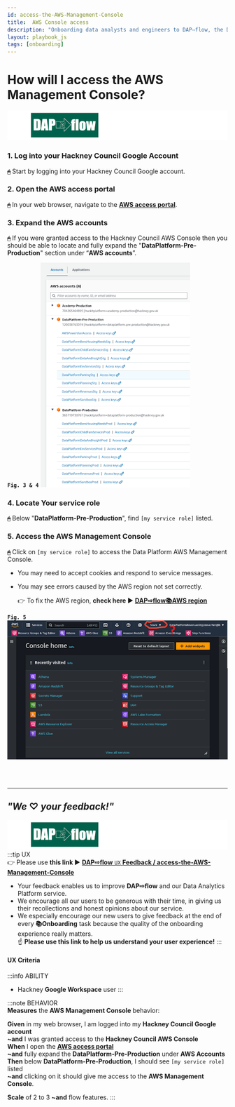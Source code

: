 ```yaml
---
id: access-the-AWS-Management-Console
title:  AWS Console access
description: "Onboarding data analysts and engineers to DAP⇨flow, the Data Analytics Platform Airflow integration."
layout: playbook_js
tags: [onboarding]
---
```


#  How will I access the AWS Management Console?
![DAP⇨flow](../images/DAPairflowFLOWleft.png)  

### 1. Log into your Hackney Council Google Account
**`🖱`** Start by logging into your Hackney Council Google account.

### 2. Open the AWS access portal
**`🖱`** In your web browser, navigate to the **[AWS access portal](https://d-936715b9ec.awsapps.com/start\#/)**.

### 3. Expand the AWS accounts
**`🖱`** If you were granted access to the Hackney Council AWS Console then you should be able to locate and fully expand the "**DataPlatform-Pre-Production**" section under “**AWS accounts**”.  

**`Fig. 3 & 4`** ![Fig. 3 & 4](../images/access-the-AWS-Management-Console-three-four.png)

### 4. Locate Your service role
**`🖱`** Below "**DataPlatform-Pre-Production**", find `[my service role]` listed.

### 5. Access the AWS Management Console
**`🖱`** Click on `[my service role]` to access the Data Platform AWS Management Console.  
   * You may need to accept cookies and respond to service messages.  
   * You may see errors caused by the AWS region not set correctly.  

      👉 To fix the AWS region, **check here ►** **[DAP⇨flow📚AWS region](../onboarding/access-the-AWS-region)** 

**`Fig. 5`** ![Fig. 5](../images/access-the-AWS-Management-Console-five.png)  

<br> 
</br>  

---

## ***"We* ♡ *your feedback!"***
![DAP⇨flow](../images/DAPairflowFLOWleft.png)  
:::tip UX  
👉 Please use **this link ►** [**DAP⇨flow** `UX` **Feedback / access-the-AWS-Management-Console**](https://docs.google.com/forms/d/e/1FAIpQLSfCAYaKcZDJPzdhVZGno2R7Xzb36UzYU1FdC0W0YcOLXlLGag/viewform?usp=pp_url&entry.339550210=access-the-AWS-Management-Console)  
- Your feedback enables us to improve **DAP⇨flow** and our Data Analytics Platform service.  
- We encourage all our users to be generous with their time, in giving us their recollections and honest opinions about our service.  
- We especially encourage our new users to give feedback at the end of every **📚Onboarding** task because the quality of the onboarding experience really matters.  
☝ **Please use this link to help us understand your user experience!**
:::

#### UX Criteria
:::info ABILITY  
* Hackney **Google Workspace** user 
:::

:::note BEHAVIOR  
**Measures** the **AWS Management Console** behavior:  

**Given** in my web browser, I am logged into my **Hackney Council Google account**  
**~and** I was granted access to the **Hackney Council AWS Console**  
**When** I open the [**AWS access portal**](https://d-936715b9ec.awsapps.com/start\#/)  
**~and** fully expand the **DataPlatform-Pre-Production** under **AWS Accounts**  
**Then** below **DataPlatform-Pre-Production**, I should see `[my service role]` listed  
**~and** clicking on it should give me access to the **AWS Management Console**.  

**Scale** of 2 to 3 **~and** flow features.
:::
